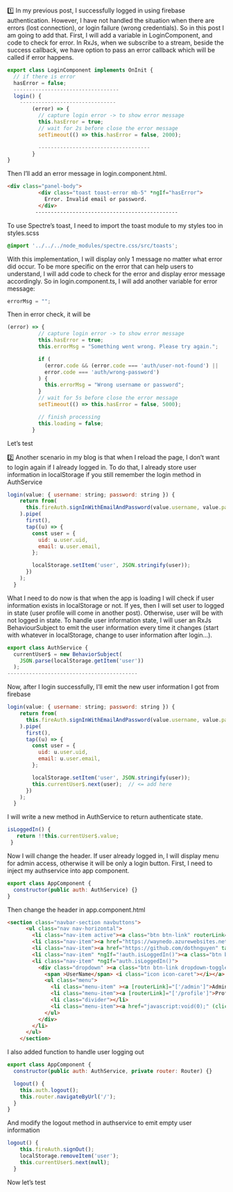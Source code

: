 1️⃣ In my previous post, I successfully logged in using firebase authentication. However, I have not handled the situation when there are errors (lost connection), or login failure (wrong credentials). So in this post I am going to add that.
First, I will add a variable in LoginComponent, and code to check for error. In RxJs, when we subscribe to a stream, beside the success callback, we have option to pass an error callback which will be called if error happens.
```javascript
export class LoginComponent implements OnInit {
  // if there is error
  hasError = false;
  ----------------------------------
  login() {
    -------------------------------
        (error) => {
          // capture login error -> to show error message
          this.hasError = true;
          // wait for 2s before close the error message
          setTimeout(() => this.hasError = false, 2000);

          ------------------------------------
        }
}
```
Then I’ll add an error message in login.component.html.
```html
<div class="panel-body">
          <div class="toast toast-error mb-5" *ngIf="hasError">
            Error. Invalid email or password.
          </div>
         ----------------------------------------------
```

To use Spectre’s toast, I need to import the toast module to my styles too in styles.scss
```css
@import '../../../node_modules/spectre.css/src/toasts';
```
With this implementation, I will display only 1 message no matter what error did occur. To be more specific on the error that can help users to understand, I will add code to check for the error and display error message accordingly.
So in login.component.ts, I will add another variable for error message:
```javascript
errorMsg = "";
```
Then in error check, it will be
```javascript
(error) => {
          // capture login error -> to show error message
          this.hasError = true;
          this.errorMsg = "Something went wrong. Please try again.";

          if (
            (error.code && (error.code === 'auth/user-not-found') ||
            error.code === 'auth/wrong-password')
          ) {
            this.errorMsg = "Wrong username or password";
          }
          // wait for 5s before close the error message
          setTimeout(() => this.hasError = false, 5000);

          // finish processing
          this.loading = false;
        }
```
Let’s test

2️⃣ Another scenario in my blog is that when I reload the page, I don’t want to login again if I already logged in. To do that, I already store user information in localStorage if you still remember the login method in AuthService
```javascript
login(value: { username: string; password: string }) {
    return from(
      this.fireAuth.signInWithEmailAndPassword(value.username, value.password)
    ).pipe(
      first(),
      tap((u) => {
        const user = {
          uid: u.user.uid,
          email: u.user.email,
        };

        localStorage.setItem('user', JSON.stringify(user));
      })
    );
  }
```
What I need to do now is that when the app is loading I will check if user information exists in localStorage or not. If yes, then I will set user to logged in state (user profile will come in another post). Otherwise, user will be with not logged in state.
To handle user information state, I will user an RxJs BehaviourSubject to emit the user information every time it changes (start with whatever in localStorage, change to user information after login…). 
```javascript
export class AuthService {
  currentUser$ = new BehaviorSubject(
    JSON.parse(localStorage.getItem('user'))
  );
------------------------------------------
```
Now, after I login successfully, I’ll emit the new user information I got from firebase
```javascript
login(value: { username: string; password: string }) {
    return from(
      this.fireAuth.signInWithEmailAndPassword(value.username, value.password)
    ).pipe(
      first(),
      tap((u) => {
        const user = {
          uid: u.user.uid,
          email: u.user.email,
        };

        localStorage.setItem('user', JSON.stringify(user));
        this.currentUser$.next(user);  // <= add here
      })
    );
  }
```
I will write a new method in AuthService to return authenticate state.
```javascript
isLoggedIn() {
   return !!this.currentUser$.value;
 }
```
Now I will change the header. If user already logged in, I will display menu for admin access, otherwise it will be only a login button. First, I need to inject my authservice into app component.
```javascript
export class AppComponent {
  constructor(public auth: AuthService) {}
}
```
Then change the header in app.component.html
```html
<section class="navbar-section navbuttons">
      <ul class="nav nav-horizontal">
        <li class="nav-item active"><a class="btn btn-link" routerLink="/">Home</a></li>
        <li class="nav-item"><a href="https://waynedo.azurewebsites.net/" target="_blank" class="btn btn-link">Resume</a></li>
        <li class="nav-item"><a href="https://github.com/dothnguyen" target="_blank" class="btn btn-link">Github</a></li>
        <li class="nav-item" *ngIf="!auth.isLoggedIn()"><a class="btn btn-link" routerLink="/login">Login</a></li>
        <li class="nav-item" *ngIf="auth.isLoggedIn()">
          <div class="dropdown" ><a class="btn btn-link dropdown-toggle" tabindex="0" >
            <span >UserName</span> <i class="icon icon-caret"></i></a>
            <ul class="menu">
              <li class="menu-item" ><a [routerLink]="['/admin']">Admin</a></li>
              <li class="menu-item"><a [routerLink]="['/profile']">Profile</a></li>
              <li class="divider"></li>
              <li class="menu-item"><a href="javascript:void(0);" (click)="logout()">Logout</a></li>
            </ul>
          </div>
        </li>
      </ul> 
    </section>
```
I also added function to handle user logging out
```javascript
export class AppComponent {
  constructor(public auth: AuthService, private router: Router) {}

  logout() {
    this.auth.logout();
    this.router.navigateByUrl('/');
  }
}
```
And modify the logout method in authservice to emit empty user information
```javascript
logout() {
    this.fireAuth.signOut();
    localStorage.removeItem('user');
    this.currentUser$.next(null);
  }
```
Now let’s test